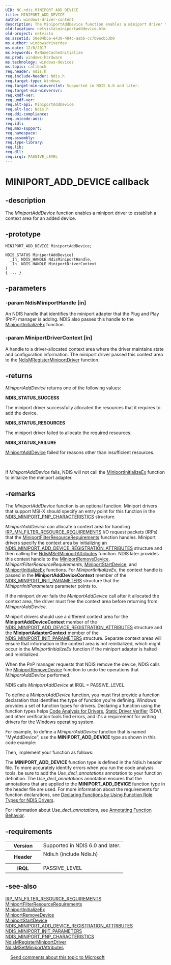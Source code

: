 ```yaml
---
UID: NC.ndis.MINIPORT_ADD_DEVICE
title: MINIPORT_ADD_DEVICE
author: windows-driver-content
description: The MiniportAddDevice function enables a miniport driver to establish a context area for an added device.
old-location: netvista\miniportadddevice.htm
old-project: netvista
ms.assetid: 50e04b5a-e430-484c-aabb-cc7b9ecb53b0
ms.author: windowsdriverdev
ms.date: 12/6/2017
ms.keywords: RxNameCacheInitialize
ms.prod: windows-hardware
ms.technology: windows-devices
ms.topic: callback
req.header: ndis.h
req.include-header: Ndis.h
req.target-type: Windows
req.target-min-winverclnt: Supported in NDIS 6.0 and later.
req.target-min-winversvr: 
req.kmdf-ver: 
req.umdf-ver: 
req.alt-api: MiniportAddDevice
req.alt-loc: Ndis.h
req.ddi-compliance: 
req.unicode-ansi: 
req.idl: 
req.max-support: 
req.namespace: 
req.assembly: 
req.type-library: 
req.lib: 
req.dll: 
req.irql: PASSIVE_LEVEL
---
```


# MINIPORT_ADD_DEVICE callback



## -description
The 
   <i>MiniportAddDevice</i> function enables a miniport driver to establish a context area
   for an added device.


## -prototype

````
MINIPORT_ADD_DEVICE MiniportAddDevice;

NDIS_STATUS MiniportAddDevice(
  _In_ NDIS_HANDLE NdisMiniportHandle,
  _In_ NDIS_HANDLE MiniportDriverContext
)
{ ... }
````


## -parameters

### -param NdisMiniportHandle [in]

An NDIS handle that identifies the miniport adapter that the Plug and Play (PnP) manager is
     adding. NDIS also passes this handle to the 
     <a href="..\ndis\nc-ndis-miniport_initialize.md">
     MiniportInitializeEx</a> function.

### -param MiniportDriverContext [in]

A handle to a driver-allocated context area where the driver maintains state and configuration
     information. The miniport driver passed this context area to the 
     <a href="netvista.ndismregisterminiportdriver">
     NdisMRegisterMiniportDriver</a> function.

## -returns
<i>MiniportAddDevice</i> returns one of the following values:
<dl>
<dt><b>NDIS_STATUS_SUCCESS</b></dt>
</dl>The miniport driver successfully allocated the resources that it requires to add the
       device.
<dl>
<dt><b>NDIS_STATUS_RESOURCES</b></dt>
</dl>The miniport driver failed to allocate the required resources.
<dl>
<dt><b>NDIS_STATUS_FAILURE</b></dt>
</dl>
<a href="..\ndis\nc-ndis-miniport_add_device.md">MiniportAddDevice</a> failed for reasons other than insufficient
       resources.

 

If 
     <i>MiniportAddDevice</i> fails, NDIS will not call the <a href="..\ndis\nc-ndis-miniport_initialize.md">MiniportInitializeEx</a> function
     to initialize the miniport adapter.

## -remarks
The 
    <i>MiniportAddDevice</i> function is an optional function. Miniport drivers that
    support MSI-X should specify an entry point for this function in the 
    <a href="netvista.ndis_miniport_pnp_characteristics">
    NDIS_MINIPORT_PNP_CHARACTERISTICS</a> structure.

<i>MiniportAddDevice</i> can allocate a context area for handling 
    <a href="https://msdn.microsoft.com/f43dc60e-de88-4af0-ad83-3ce3a414d880">
    IRP_MN_FILTER_RESOURCE_REQUIREMENTS</a> I/O request packets (IRPs) that the 
    <a href="netvista.miniportfilterresourcerequirements">
    MiniportFilterResourceRequirements</a> function handles. Miniport drivers specify the context area by
    initializing an 
    <a href="netvista.ndis_miniport_add_device_registration_attributes">
    NDIS_MINIPORT_ADD_DEVICE_REGISTRATION_ATTRIBUTES</a> structure and then calling the 
    <a href="netvista.ndismsetminiportattributes">
    NdisMSetMiniportAttributes</a> function. NDIS later provides this context handle to the 
    <a href="..\ndis\nc-ndis-miniport_remove_device.md">MiniportRemoveDevice</a>, 
    <i>
    MiniportFilterResourceRequirements</i>, 
    <a href="netvista.miniportstartdevice">MiniportStartDevice</a>, and 
    <a href="..\ndis\nc-ndis-miniport_initialize.md">MiniportInitializeEx</a> functions.
    For 
    <i>MiniportInitializeEx</i>, the context handle is passed in the 
    <b>MiniportAddDeviceContext</b> member of the 
    <a href="netvista.ndis_miniport_init_parameters">
    NDIS_MINIPORT_INIT_PARAMETERS</a> structure that the 
    <i>MiniportInitParameters</i> parameter points to.

If the miniport driver fails the 
    <i>MiniportAddDevice</i> call after it allocated the context area, the driver must
    free the context area before returning from 
    <i>MiniportAddDevice</i>.

Miniport drivers should use a different context area for the 
    <b>MiniportAddDeviceContext</b> member of the <a href="netvista.ndis_miniport_add_device_registration_attributes">NDIS_MINIPORT_ADD_DEVICE_REGISTRATION_ATTRIBUTES</a> structure
    and the 
    <b>MiniportAdapterContext</b> member of the <a href="netvista.ndis_miniport_init_parameters">NDIS_MINIPORT_INIT_PARAMETERS</a> structure. Separate context
    areas will ensure that information in the context area is not reinitialized, which might occur in the 
    <i>MiniportInitializeEx</i> function if the miniport adapter is halted and
    reinitialized.

When the PnP manager requests that NDIS remove the device, NDIS calls the 
    <a href="..\ndis\nc-ndis-miniport_remove_device.md">MiniportRemoveDevice</a> function to
    undo the operations that 
    <i>MiniportAddDevice</i> performed.

NDIS calls 
    <i>MiniportAddDevice</i> at IRQL = PASSIVE_LEVEL.

To define a <i>MiniportAddDevice</i> function, you must first provide a function declaration that identifies the type of function you're defining. Windows provides a set of function types for drivers. Declaring a function using the function types helps <a href="https://msdn.microsoft.com/2F3549EF-B50F-455A-BDC7-1F67782B8DCA">Code Analysis for Drivers</a>, <a href="https://msdn.microsoft.com/74feeb16-387c-4796-987a-aff3fb79b556">Static Driver Verifier</a> (SDV), and other verification tools find errors, and it's a requirement for writing drivers for the Windows operating system.

For example, to define a <i>MiniportAddDevice</i> function that is named "MyAddDevice", use the <b>MINIPORT_ADD_DEVICE</b> type as shown in this code example:

Then, implement your function as follows:

The <b>MINIPORT_ADD_DEVICE</b> function type is defined in the Ndis.h header file. To more accurately identify errors when you run the code analysis tools, be sure to add the _Use_decl_annotations_ annotation to your function definition.  The _Use_decl_annotations_ annotation ensures that the annotations that are applied to the <b>MINIPORT_ADD_DEVICE</b> function type in the header file are used.  For more information about the requirements for function declarations, see <a href="https://msdn.microsoft.com/232c4272-0bf0-4a4e-9560-3bceeca8a3e3">Declaring Functions by Using Function Role Types for NDIS Drivers</a>.

For information about  _Use_decl_annotations_, see <a href="http://go.microsoft.com/fwlink/p/?linkid=286697">Annotating Function Behavior</a>. 

## -requirements
<table>
<tr>
<th width="30%">
Version
</th>
<td width="70%">
Supported in NDIS 6.0 and later.
</td>
</tr>
<tr>
<th width="30%">
Header
</th>
<td width="70%">
<dl>
<dt>Ndis.h (include Ndis.h)</dt>
</dl>
</td>
</tr>
<tr>
<th width="30%">
IRQL
</th>
<td width="70%">
PASSIVE_LEVEL
</td>
</tr>
</table>

## -see-also
<dl>
<dt>
<a href="https://msdn.microsoft.com/f43dc60e-de88-4af0-ad83-3ce3a414d880">
   IRP_MN_FILTER_RESOURCE_REQUIREMENTS</a>
</dt>
<dt>
<a href="netvista.miniportfilterresourcerequirements">
   MiniportFilterResourceRequirements</a>
</dt>
<dt>
<a href="..\ndis\nc-ndis-miniport_initialize.md">MiniportInitializeEx</a>
</dt>
<dt>
<a href="..\ndis\nc-ndis-miniport_remove_device.md">MiniportRemoveDevice</a>
</dt>
<dt>
<a href="netvista.miniportstartdevice">MiniportStartDevice</a>
</dt>
<dt>
<a href="netvista.ndis_miniport_add_device_registration_attributes">
   NDIS_MINIPORT_ADD_DEVICE_REGISTRATION_ATTRIBUTES</a>
</dt>
<dt>
<a href="netvista.ndis_miniport_init_parameters">NDIS_MINIPORT_INIT_PARAMETERS</a>
</dt>
<dt>
<a href="netvista.ndis_miniport_pnp_characteristics">
   NDIS_MINIPORT_PNP_CHARACTERISTICS</a>
</dt>
<dt>
<a href="netvista.ndismregisterminiportdriver">NdisMRegisterMiniportDriver</a>
</dt>
<dt>
<a href="netvista.ndismsetminiportattributes">NdisMSetMiniportAttributes</a>
</dt>
</dl>
 
 
<a href="mailto:wsddocfb@microsoft.com?subject=Documentation%20feedback [netvista\netvista]:%20MINIPORT_ADD_DEVICE callback function%20 RELEASE:%20(12/6/2017)&amp;body=%0A%0APRIVACY STATEMENT%0A%0AWe use your feedback to improve the documentation. We don't use your email address for any other purpose, and we'll remove your email address from our system after the issue that you're reporting is fixed. While we're working to fix this issue, we might send you an email message to ask for more info. Later, we might also send you an email message to let you know that we've addressed your feedback.%0A%0AFor more info about Microsoft's privacy policy, see http://privacy.microsoft.com/en-us/default.aspx." title="Send comments about this topic to Microsoft">Send comments about this topic to Microsoft</a>
